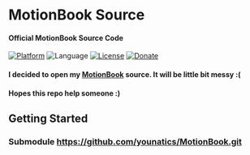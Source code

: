 # MotionBook Source
#### Official MotionBook Source Code

[![Platform](http://img.shields.io/badge/platform-ios-green.svg?style=flat
)](https://developer.apple.com/iphone/index.action)
![Language](https://img.shields.io/badge/language-Swift-brightgreen.svg?style=flat)
[![License](http://img.shields.io/badge/license-MIT-lightgrey.svg?style=flat
)](http://mit-license.org)
[![Donate](https://img.shields.io/badge/Donate-PayPal-green.svg)](https://www.paypal.com/cgi-bin/webscr?cmd=_s-xclick&hosted_button_id=PAKBM2K9YU6QN)

#### I decided to open my [MotionBook](https://appsto.re/kr/8yv1hb.i) source. It will be little bit messy :(
#### Hopes this repo help someone :) 

## Getting Started

### Submodule https://github.com/younatics/MotionBook.git
